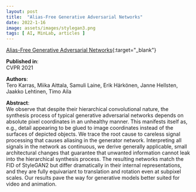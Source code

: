 ```yaml
---
layout: post
title:  "Alias-Free Generative Adversarial Networks"
date: 2022-1-16
image: assets/images/stylegan3.png
tags: [ AI, MinLab, articles ]
---
```


[Alias-Free Generative Adversarial Networks](https://arxiv.org/pdf/2106.12423.pdf){:target="_blank"}

**Published in**:   
CVPR 2021 

**Authors**:   
Tero Karras, Miika Aittala, Samuli Laine, Erik Härkönen, Janne Hellsten, Jaakko Lehtinen, Timo Aila

**Abstract**:   
We observe that despite their hierarchical convolutional nature, the synthesis process of typical generative adversarial networks depends on absolute pixel coordinates in an unhealthy manner. This manifests itself as, e.g., detail appearing to be glued to image coordinates instead of the surfaces of depicted objects. We trace the root cause to careless signal processing that causes aliasing in the generator network. Interpreting all signals in the network as continuous, we derive generally applicable, small architectural changes that guarantee that unwanted information cannot leak into the hierarchical synthesis process. The resulting networks match the FID of StyleGAN2 but differ dramatically in their internal representations, and they are fully equivariant to translation and rotation even at subpixel scales. Our results pave the way for generative models better suited for video and animation. 
